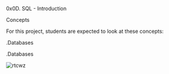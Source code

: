 0x0D. SQL - Introduction

Concepts

For this project, students are expected to look at these concepts:

.Databases

.Databases

![rtcwz](https://user-images.githubusercontent.com/88311316/152354255-de3b2b1d-7a5a-4b89-ba28-c1573cb06027.jpg)








